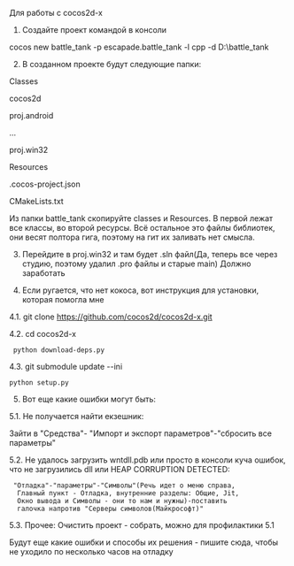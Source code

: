 Для работы с cocos2d-x

1. Создайте проект командой в консоли

cocos new battle_tank -p escapade.battle_tank -l cpp -d D:\battle_tank 

2. В созданном проекте будут следующие папки:

Classes

cocos2d

proj.android

...

proj.win32

Resources

.cocos-project.json

CMakeLists.txt

Из папки battle_tank скопируйте classes и Resources.
В первой лежат все классы, во второй ресурсы. Всё остальное
это файлы библиотек, они весят полтора гига, поэтому на гит их
заливать нет смысла.

3. Перейдите в proj.win32 и там будет .sln файл(Да, теперь все
через студию, поэтому удалил .pro файлы и старые main)
Должно заработать

4. Если ругается, что нет кокоса, вот инструкция для установки,
которая помогла мне

4.1. git clone https://github.com/cocos2d/cocos2d-x.git

4.2. cd cocos2d-x

     python download-deps.py

4.3. git submodule update --ini
    
    python setup.py

5. Вот еще какие ошибки могут быть:

5.1. Не получается найти екзешник: 

Зайти в "Средства"- "Импорт и экспорт параметров"-"сбросить все параметры"

5.2. Не удалось загрузить wntdll.pdb или просто в консоли куча
ошибок, что не загрузились dll или HEAP CORRUPTION DETECTED:

     "Отладка"-"параметры"-"Символы"(Речь идет о меню справа,
      Главный пункт - Отладка, внутренние разделы: Общие, Jit,
      Окно вывода и Символы - они то нам и нужны)-поставить
      галочка напротив "Серверы символов(Майкрософт)"
      
5.3. Прочее: Очистить проект - собрать, можно для профилактики
     5.1

Будут еще какие ошибки и способы их решения - пишите сюда, чтобы
не уходило по несколько часов на отладку

